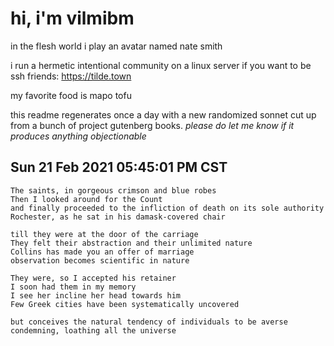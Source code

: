 # hi, i'm vilmibm

in the flesh world i play an avatar named nate smith

i run a hermetic intentional community on a linux server if you want to be ssh friends: https://tilde.town

my favorite food is mapo tofu

this readme regenerates once a day with a new randomized sonnet cut up from a bunch of project gutenberg books.
_please do let me know if it produces anything objectionable_

## Sun 21 Feb 2021 05:45:01 PM CST

    The saints, in gorgeous crimson and blue robes
    Then I looked around for the Count
    and finally proceeded to the infliction of death on its sole authority
    Rochester, as he sat in his damask-covered chair
    
    till they were at the door of the carriage
    They felt their abstraction and their unlimited nature
    Collins has made you an offer of marriage
    observation becomes scientific in nature
    
    They were, so I accepted his retainer
    I soon had them in my memory
    I see her incline her head towards him
    Few Greek cities have been systematically uncovered
    
    but conceives the natural tendency of individuals to be averse
    condemning, loathing all the universe
